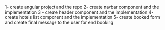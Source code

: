 1- create angular project and the repo
2- create navbar component and the implementation
3 - create header component and the implementation
4- create hotels list component and the implementation
5- create booked form and create final message to the user for end booking